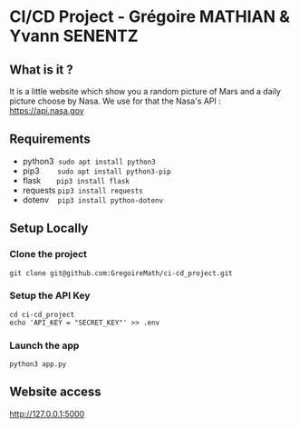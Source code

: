 # CI/CD Project - Grégoire MATHIAN & Yvann SENENTZ

## What is it ?

It is a little website which show you a random picture of Mars and a daily picture choose by Nasa.
We use for that the Nasa's API : https://api.nasa.gov

## Requirements

* python3&nbsp;&nbsp;```sudo apt install python3```
* pip3&nbsp;&nbsp;&nbsp;&nbsp;&nbsp;&nbsp;&nbsp;&nbsp;```sudo apt install python3-pip```
* flask&nbsp;&nbsp;&nbsp;&nbsp;&nbsp;&nbsp;&nbsp;```pip3 install flask```
* requests&nbsp;```pip3 install requests```
* dotenv&nbsp;&nbsp;&nbsp;&nbsp;```pip3 install python-dotenv```

## Setup Locally

### Clone the project
```git clone git@github.com:GregoireMath/ci-cd_project.git```  

### Setup the API Key
```cd ci-cd_project```  
```echo 'API_KEY = "SECRET_KEY"' >> .env```

### Launch the app
```python3 app.py```  

## Website access

http://127.0.0.1:5000